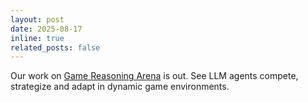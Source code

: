 ```yaml
---
layout: post
date: 2025-08-17
inline: true
related_posts: false
---
```


Our work on [Game Reasoning Arena](https://laion.ai/blog/reasoning_game_arena_blog_post/) is out. See LLM agents compete, strategize and adapt in dynamic game environments.
